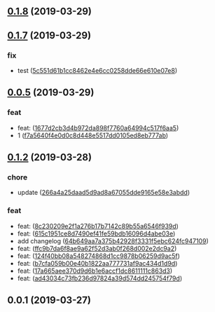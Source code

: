## [0.1.8](https://github.com/PrinceYang/git/compare/v0.1.7...v0.1.8) (2019-03-29)




## [0.1.7](https://github.com/PrinceYang/git/compare/v0.0.5...v0.1.7) (2019-03-29)


### fix

* test ([5c551d61b1cc8462e4e6cc0258dde66e610e07e8](https://github.com/PrinceYang/git/commit/5c551d61b1cc8462e4e6cc0258dde66e610e07e8))



## [0.0.5](https://github.com/PrinceYang/git/compare/v0.1.2...v0.0.5) (2019-03-29)


### feat

* feat: ([1677d2cb3d4b972da898f7760a64994c517f6aa5](https://github.com/PrinceYang/git/commit/1677d2cb3d4b972da898f7760a64994c517f6aa5))
* 1 ([f7a5640f4e0d0c8d448e5517dd0105ed8eb777ab](https://github.com/PrinceYang/git/commit/f7a5640f4e0d0c8d448e5517dd0105ed8eb777ab))



## [0.1.2](https://github.com/PrinceYang/git/compare/0.0.2...v0.1.2) (2019-03-28)


### chore

* update ([266a4a25daad5d9ad8a67055dde9165e58e3abdd](https://github.com/PrinceYang/git/commit/266a4a25daad5d9ad8a67055dde9165e58e3abdd))

### feat

* feat: ([8c230209e2f1a276b17b7142c89b55a6546f939d](https://github.com/PrinceYang/git/commit/8c230209e2f1a276b17b7142c89b55a6546f939d))
* feat: ([615c1951ce8d7490ef41fe59bdb16096d4abe03e](https://github.com/PrinceYang/git/commit/615c1951ce8d7490ef41fe59bdb16096d4abe03e))
* add changelog ([64b649aa7a375b42928f3331f5ebc624fc947109](https://github.com/PrinceYang/git/commit/64b649aa7a375b42928f3331f5ebc624fc947109))
* feat: ([ffc9b7da6f8ae9a62f52d3ab0f268d002e2dc9a2](https://github.com/PrinceYang/git/commit/ffc9b7da6f8ae9a62f52d3ab0f268d002e2dc9a2))
* feat: ([124f40bb08a548274868d1cc9878b06259d9ac5f](https://github.com/PrinceYang/git/commit/124f40bb08a548274868d1cc9878b06259d9ac5f))
* feat: ([b7cfa059b00e40b1822aa777731af9ac434d1d9d](https://github.com/PrinceYang/git/commit/b7cfa059b00e40b1822aa777731af9ac434d1d9d))
* feat: ([17a665aee370d9d6b1e6accf1dc8611111c863d3](https://github.com/PrinceYang/git/commit/17a665aee370d9d6b1e6accf1dc8611111c863d3))
* feat: ([ad43034c73fb236d97824a39d574dd245754f79d](https://github.com/PrinceYang/git/commit/ad43034c73fb236d97824a39d574dd245754f79d))



## 0.0.1 (2019-03-27)





